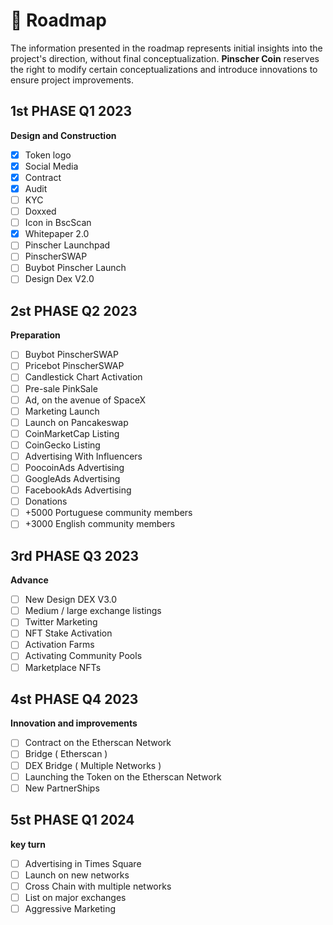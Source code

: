 # 📅 Roadmap

The information presented in the roadmap represents initial insights into the project's direction, without final conceptualization. **Pinscher Coin** reserves the right to modify certain conceptualizations and introduce innovations to ensure project improvements.

## 1st PHASE  Q1  2023

**Design and Construction**

* [x] Token logo
* [x] Social Media
* [x] Contract
* [x] Audit
* [ ] KYC
* [ ] Doxxed
* [ ] Icon in BscScan
* [x] Whitepaper 2.0
* [ ] Pinscher Launchpad&#x20;
* [ ] PinscherSWAP
* [ ] Buybot Pinscher Launch
* [ ] Design Dex V2.0

## 2st PHASE Q2 2023

**Preparation**&#x20;

* [ ] Buybot PinscherSWAP
* [ ] Pricebot PinscherSWAP
* [ ] Candlestick Chart Activation
* [ ] Pre-sale PinkSale
* [ ] Ad, on the avenue of SpaceX
* [ ] Marketing Launch
* [ ] Launch on Pancakeswap
* [ ] CoinMarketCap Listing
* [ ] CoinGecko Listing
* [ ] Advertising With Influencers
* [ ] PoocoinAds Advertising
* [ ] GoogleAds Advertising
* [ ] FacebookAds Advertising
* [ ] Donations
* [ ] \+5000 Portuguese community members
* [ ] \+3000 English community members

## 3rd PHASE Q3 2023

**Advance**

* [ ] New Design DEX V3.0
* [ ] Medium / large exchange listings
* [ ] Twitter Marketing
* [ ] NFT Stake Activation
* [ ] Activation Farms
* [ ] Activating Community Pools
* [ ] Marketplace NFTs

## 4st PHASE Q4 2023

**Innovation and improvements**

* [ ] Contract on the Etherscan Network
* [ ] Bridge ( Etherscan )
* [ ] DEX Bridge ( Multiple Networks )
* [ ] Launching the Token on the Etherscan Network
* [ ] New PartnerShips

## 5st PHASE Q1 2024

**key turn**

* [ ] Advertising in Times Square
* [ ] Launch on new networks
* [ ] Cross Chain with multiple networks
* [ ] List on major exchanges
* [ ] Aggressive Marketing
